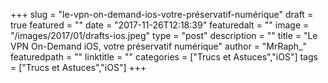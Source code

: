 +++
slug = "le-vpn-on-demand-ios-votre-préservatif-numérique"
draft = true
featured = ""
date = "2017-11-26T12:18:39"
featuredalt = ""
image = "/images/2017/01/drafts-ios.jpeg"
type = "post"
description = ""
title = "Le VPN On-Demand iOS, votre préservatif numérique"
author = "MrRaph_"
featuredpath = ""
linktitle = ""
categories = ["Trucs et Astuces","iOS"]
tags = ["Trucs et Astuces","iOS"]
+++

